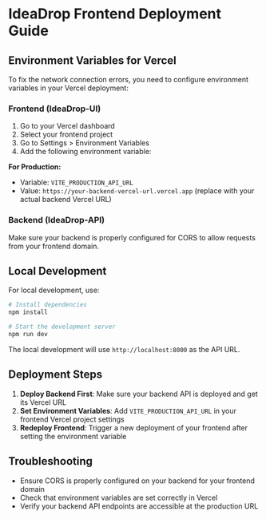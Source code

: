 # IdeaDrop Frontend Deployment Guide

## Environment Variables for Vercel

To fix the network connection errors, you need to configure environment variables in your Vercel deployment:

### Frontend (IdeaDrop-UI)

1. Go to your Vercel dashboard
2. Select your frontend project
3. Go to Settings > Environment Variables
4. Add the following environment variable:

**For Production:**
- Variable: `VITE_PRODUCTION_API_URL`
- Value: `https://your-backend-vercel-url.vercel.app` (replace with your actual backend Vercel URL)

### Backend (IdeaDrop-API)

Make sure your backend is properly configured for CORS to allow requests from your frontend domain.

## Local Development

For local development, use:
```bash
# Install dependencies
npm install

# Start the development server
npm run dev
```

The local development will use `http://localhost:8000` as the API URL.

## Deployment Steps

1. **Deploy Backend First**: Make sure your backend API is deployed and get its Vercel URL
2. **Set Environment Variables**: Add `VITE_PRODUCTION_API_URL` in your frontend Vercel project settings
3. **Redeploy Frontend**: Trigger a new deployment of your frontend after setting the environment variable

## Troubleshooting

- Ensure CORS is properly configured on your backend for your frontend domain
- Check that environment variables are set correctly in Vercel
- Verify your backend API endpoints are accessible at the production URL
